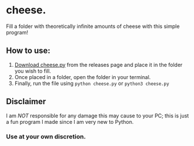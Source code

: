 # cheese.
Fill a folder with theoretically infinite amounts of cheese with this simple program!

## How to use:

1. [Download cheese.py](https://github.com/MeWhendoot/cheese./releases/tag/cheese) from the releases page and place it in the folder you wish to fill.
2. Once placed in a folder, open the folder in your terminal.
3. Finally, run the file using ```python cheese.py``` or ```python3 cheese.py```

## Disclaimer
I am *NOT* responsible for any damage this may cause to your PC; this is just a fun program I made since I am very new to Python. 
### **Use at your own discretion.**
